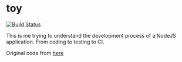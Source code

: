 # toy
[![Build Status](https://travis-ci.org/billhanyu/toy.svg?branch=master)](https://travis-ci.org/billhanyu/toy)

This is me trying to understand the development process of a NodeJS application.
From coding to testing to CI.

Original code from [here](https://github.com/wx1993/Node-React-MongoDB-TodoList)
